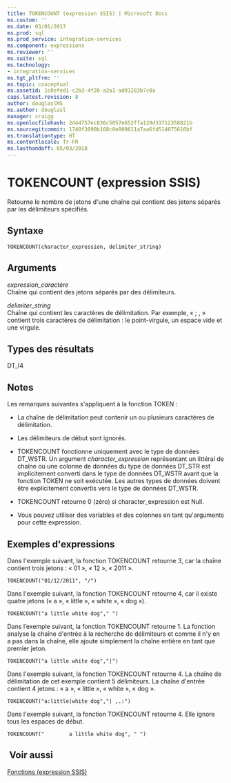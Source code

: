 ```yaml
---
title: TOKENCOUNT (expression SSIS) | Microsoft Docs
ms.custom: ''
ms.date: 03/01/2017
ms.prod: sql
ms.prod_service: integration-services
ms.component: expressions
ms.reviewer: ''
ms.suite: sql
ms.technology:
- integration-services
ms.tgt_pltfrm: ''
ms.topic: conceptual
ms.assetid: 1c0efed1-c2b3-4f20-a3a1-ad91283b7c0a
caps.latest.revision: 8
author: douglaslMS
ms.author: douglasl
manager: craigg
ms.openlocfilehash: 2d44757ec836c5057e652ffa129d33712358821b
ms.sourcegitcommit: 1740f3090b168c0e809611a7aa6fd514075616bf
ms.translationtype: HT
ms.contentlocale: fr-FR
ms.lasthandoff: 05/03/2018
---
```

# <a name="tokencount-ssis-expression"></a>TOKENCOUNT (expression SSIS)
  Retourne le nombre de jetons d'une chaîne qui contient des jetons séparés par les délimiteurs spécifiés.  
  
## <a name="syntax"></a>Syntaxe  
  
```  
TOKENCOUNT(character_expression, delimiter_string)  
```  
  
## <a name="arguments"></a>Arguments  
 *expression_caractère*  
 Chaîne qui contient des jetons séparés par des délimiteurs.  
  
 *delimiter_string*  
 Chaîne qui contient les caractères de délimitation. Par exemple, « ; , » contient trois caractères de délimitation : le point-virgule, un espace vide et une virgule.  
  
## <a name="result-types"></a>Types des résultats  
 DT_I4  
  
## <a name="remarks"></a>Notes   
 Les remarques suivantes s'appliquent à la fonction TOKEN :  
  
-   La chaîne de délimitation peut contenir un ou plusieurs caractères de délimitation.  
  
-   Les délimiteurs de début sont ignorés.  
  
-   TOKENCOUNT fonctionne uniquement avec le type de données DT_WSTR. Un argument *character_expression* représentant un littéral de chaîne ou une colonne de données du type de données DT_STR est implicitement converti dans le type de données DT_WSTR avant que la fonction TOKEN ne soit exécutée. Les autres types de données doivent être explicitement convertis vers le type de données DT_WSTR.  
  
-   TOKENCOUNT retourne 0 (zéro) si character_expression est Null.  
  
-   Vous pouvez utiliser des variables et des colonnes en tant qu'arguments pour cette expression.  
  
## <a name="expression-examples"></a>Exemples d'expressions  
 Dans l'exemple suivant, la fonction TOKENCOUNT retourne 3, car la chaîne contient trois jetons : « 01 », « 12 », « 2011 ».  
  
```  
TOKENCOUNT("01/12/2011", "/")  
```  
  
 Dans l'exemple suivant, la fonction TOKENCOUNT retourne 4, car il existe quatre jetons (« a », « little », « white », « dog »).  
  
```  
TOKENCOUNT("a little white dog"," ")  
```  
  
 Dans l’exemple suivant, la fonction TOKENCOUNT retourne 1. La fonction analyse la chaîne d'entrée à la recherche de délimiteurs et comme il n'y en a pas dans la chaîne, elle ajoute simplement la chaîne entière en tant que premier jeton.  
  
```  
TOKENCOUNT("a little white dog","|")  
```  
  
 Dans l'exemple suivant, la fonction TOKENCOUNT retourne 4. La chaîne de délimitation de cet exemple contient 5 délimiteurs. La chaîne d'entrée contient 4 jetons : « a », « little », « white », « dog ».  
  
```  
TOKENCOUNT("a:little|white dog","| ,.:")  
```  
  
 Dans l'exemple suivant, la fonction TOKENCOUNT retourne 4. Elle ignore tous les espaces de début.  
  
```  
TOKENCOUNT("        a little white dog", " ")  
```  
  
## <a name="see-also"></a> Voir aussi  
 [Fonctions &#40;expression SSIS&#41;](../../integration-services/expressions/functions-ssis-expression.md)  
  
  
